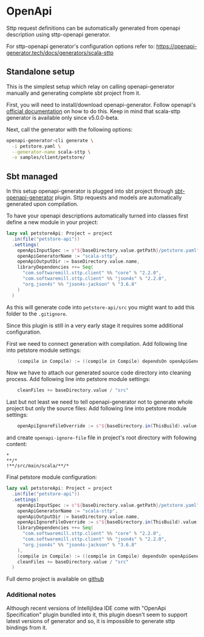# OpenApi

Sttp request definitions can be automatically generated from openapi description using sttp-openapi generator.

For sttp-openapi generator's configuration options refer to: https://openapi-generator.tech/docs/generators/scala-sttp

## Standalone setup

This is the simplest setup which relay on calling openapi-generator manually and generating complete sbt project from it.

First, you will need to install/download openapi-generator. Follow openapi's [official documentation](https://github.com/OpenAPITools/openapi-generator#1---installation) on how to do this.
Keep in mind that scala-sttp generator is available only since v5.0.0-beta. 

Next, call the generator with the following options:
```bash
openapi-generator-cli generate \
  -i petstore.yaml \
  --generator-name scala-sttp \
  -o samples/client/petstore/
```

## Sbt managed

In this setup openapi-generator is plugged into sbt project through [sbt-openapi-generator](https://github.com/OpenAPITools/sbt-openapi-generator/) plugin.
Sttp requests and models are automatically generated upon compilation.

To have your openapi descriptions automatically turned into classes first define a new module in your project:
```scala
lazy val petstoreApi: Project = project
  .in(file("petstore-api"))
  .settings(
    openApiInputSpec := s"${baseDirectory.value.getPath}/petstore.yaml",
    openApiGeneratorName := "scala-sttp",
    openApiOutputDir := baseDirectory.value.name,
    libraryDependencies ++= Seq(
      "com.softwaremill.sttp.client" %% "core" % "2.2.0",
      "com.softwaremill.sttp.client" %% "json4s" % "2.2.0",
      "org.json4s" %% "json4s-jackson" % "3.6.8"
    )
  )
```
As this will generate code into `petstore-api/src` you might want to add this folder to the `.gitignore`. 

Since this plugin is still in a very early stage it requires some additional configuration.

First we need to connect generation with compilation. 
Add following line into petstore module settings:
```scala
    (compile in Compile) := ((compile in Compile) dependsOn openApiGenerate).value,
```

Now we have to attach our generated source code directory into cleaning process.
Add following line into petstore module settings:
```scala
    cleanFiles += baseDirectory.value / "src"
```

Last but not least we need to tell openapi-generator not to generate whole project but only the source files:
Add following line into petstore module settings:
```scala
    openApiIgnoreFileOverride := s"${baseDirectory.in(ThisBuild).value.getPath}/openapi-ignore-file",
```
and create `openapi-ignore-file` file in project's root directory with following content:
```
*
**/*
!**/src/main/scala/**/*
```

Final petstore module configuration:
```scala
lazy val petstoreApi: Project = project
  .in(file("petstore-api"))
  .settings(
    openApiInputSpec := s"${baseDirectory.value.getPath}/petstore.yaml",
    openApiGeneratorName := "scala-sttp",
    openApiOutputDir := baseDirectory.value.name,
    openApiIgnoreFileOverride := s"${baseDirectory.in(ThisBuild).value.getPath}/openapi-ignore-file",
    libraryDependencies ++= Seq(
      "com.softwaremill.sttp.client" %% "core" % "2.2.0",
      "com.softwaremill.sttp.client" %% "json4s" % "2.2.0",
      "org.json4s" %% "json4s-jackson" % "3.6.8"
    ),
    (compile in Compile) := ((compile in Compile) dependsOn openApiGenerate).value,
    cleanFiles += baseDirectory.value / "src"
  )
```

Full demo project is available on [github](https://github.com/softwaremill/sttp-openapi-example)

### Additional notes

Although recent versions of IntellijIdea IDE come with "OpenApi Specification" plugin bundled into it, this plugin doesn't seem to support 
latest versions of generator and so, it is impossible to generate sttp bindings from it. 
